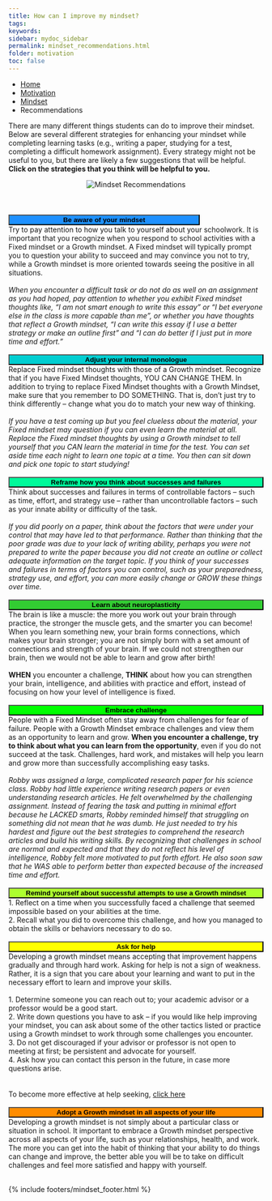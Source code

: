 ```yaml
---
title: How can I improve my mindset?
tags: 
keywords: 
sidebar: mydoc_sidebar
permalink: mindset_recommendations.html
folder: motivation
toc: false
---
```


<ul class="breadcrumb">
    <li><a href="index.html">Home</a></li>
    <li><a href="motivation.html">Motivation</a></li>
    <li><a href="mindset.html">Mindset</a></li>
    <li class="active">Recommendations</li>
</ul>






There are many different things students can do to improve their mindset. Below are several different strategies for enhancing your mindset while completing learning tasks (e.g., writing a paper, studying for a test, completing a difficult homework assignment). Every strategy might not be useful to you, but there are likely a few suggestions that will be helpful. <b>Click on the strategies that you think will be helpful to you.</b> 

<center><img src='images/mindsetdo.png' alt='Mindset Recommendations' /></center>
<br>
<br>
<br>
<button data-toggle="collapse" data-target="#aware" style="background-color:DodgerBlue; width:75%";><b>Be aware of your mindset</b></button>

<div id="aware" class="collapse">
Try to pay attention to how you talk to yourself about your schoolwork. It is important that you recognize when you respond to school activities with a Fixed mindset or a Growth mindset. A Fixed mindset will typically prompt you to question your ability to succeed and may convince you not to try, while a Growth mindset is more oriented towards seeing the positive in all situations.
<br>
<br>
<i>When you encounter a difficult task or do not do as well on an assignment as you had hoped, pay attention to whether you exhibit Fixed mindset thoughts like, “I am not smart enough to write this essay” or “I bet everyone else in the class is more capable than me”, or whether you have thoughts that reflect a Growth mindset, “I can write this essay if I use a better strategy or make an outline first” and “I can do better if I just put in more time and effort.”</i>
<br>
</div>

<br>
<button data-toggle="collapse" data-target="#adjust" style="background-color:DarkTurquoise; width:100%"><b>Adjust your internal monologue</b></button>

<div id="adjust" class="collapse">
Replace Fixed mindset thoughts with those of a Growth mindset. Recognize that if you have Fixed Mindset thoughts, YOU CAN CHANGE THEM. In addition to trying to replace Fixed Mindset thoughts with a Growth Mindset, make sure that you remember to DO SOMETHING. That is, don’t just try to think differently – change what you do to match your new way of thinking.
<br>
<br>
<i>If you have a test coming up but you feel clueless about the material, your Fixed mindset may question if you can even learn the material at all. Replace the Fixed mindset thoughts by using a Growth mindset to tell yourself that you CAN learn the material in time for the test. You can set aside time each night to learn one topic at a time. You then can sit down and pick one topic to start studying!</i>
<br>
</div>

<br>
<button data-toggle="collapse" data-target="#Reframe" style="background-color:MediumSpringGreen; width:100%"><b>Reframe how you think about successes and failures</b></button>

<div id="Reframe" class="collapse">
Think about successes and failures in terms of controllable factors – such as time, effort, and strategy use – rather than uncontrollable factors – such as your innate ability or difficulty of the task.
<br>
<br>
<i>If you did poorly on a paper, think about the factors that were under your control that may have led to that performance. Rather than thinking that the poor grade was due to your lack of writing ability, perhaps you were not prepared to write the paper because you did not create an outline or collect adequate information on the target topic. If you think of your successes and failures in terms of factors you can control, such as your preparedness, strategy use, and effort, you can more easily change or GROW these things over time.</i>
<br>
</div>

<br>
<button data-toggle="collapse" data-target="#neuroplasticity" style="background-color:LimeGreen; width:100%"><b>Learn about neuroplasticity</b></button>

<div id="neuroplasticity" class="collapse">
The brain is like a muscle: the more you work out your brain through practice, the stronger the muscle gets, and the smarter you can become! When you learn something new, your brain forms connections, which makes your brain stronger; you are not simply born with a set amount of connections and strength of your brain. If we could not strengthen our brain, then we would not be able to learn and grow after birth!
<br>
<br>
<b>WHEN</b> you encounter a challenge, <b>THINK</b> about how you can strengthen your brain, intelligence, and abilities with practice and effort, instead of focusing on how your level of intelligence is fixed.
<br>
</div>

<br>
<button data-toggle="collapse" data-target="#embrace" style="background-color:Lime; width:100%"><b>Embrace challenge</b></button>

<div id="embrace" class="collapse">
People with a Fixed Mindset often stay away from challenges for fear of failure. People with a Growth Mindset embrace challenges and view them as an opportunity to learn and grow. <b>When you encounter a challenge, try to think about what you can learn from the opportunity</b>, even if you do not succeed at the task. Challenges, hard work, and mistakes will help you learn and grow more than successfully accomplishing easy tasks.
<br>
<br>
<i> Robby was assigned a large, complicated research paper for his science class. Robby had little experience writing research papers or even understanding research articles. He felt overwhelmed by the challenging assignment. Instead of fearing the task and putting in minimal effort because he LACKED smarts, Robby reminded himself that struggling on something did not mean that he was dumb. He just needed to try his hardest and figure out the best strategies to comprehend the research articles and build his writing skills. By recognizing that challenges in school are normal and expected and that they do not reflect his level of intelligence, Robby felt more motivated to put forth effort. He also soon saw that he WAS able to perform better than expected because of the increased time and effort.</i>
<br>
</div>

<br>
<button data-toggle="collapse" data-target="#remind" style="background-color:GreenYellow; width:100%"><b>Remind yourself about successful attempts to use a Growth mindset</b></button>

<div id="remind" class="collapse">
1.  Reflect on a time when you successfully faced a challenge that seemed impossible based on your abilities at the time.
<br>
2.  Recall what you did to overcome this challenge, and how you managed to obtain the skills or behaviors necessary to do so.
<br>
</div>

<br>
<button data-toggle="collapse" data-target="#ask" style="background-color:Yellow; width:100%"><b>Ask for help</b></button>

<div id="ask" class="collapse">
Developing a growth mindset means accepting that improvement happens gradually and through hard work. Asking for help is not a sign of weakness. Rather, it is a sign that you care about your learning and want to put in the necessary effort to learn and improve your skills.
<br>
<br>
    1. Determine someone you can reach out to; your academic advisor or a professor would be a good start.
    <br>
    2. Write down questions you have to ask – if you would like help improving your mindset, you can ask about some of the other tactics listed or practice using a Growth mindset to work through some challenges you encounter.
    <br>
    3. Do not get discouraged if your advisor or professor is not open to meeting at first; be persistent and advocate for yourself.
    <br>
    4. Ask how you can contact this person in the future, in case more questions arise.
    <br>
<br>
<br>
To become more effective at help seeking, <a href="http://srl.daacs.net/help_seeking.html">click here</a>
<br>
</div>

<br>
<button data-toggle="collapse" data-target="#adopt" style="background-color:DarkOrange; width:100%"><b>Adopt a Growth mindset in all aspects of your life</b></button>

<div id="adopt" class="collapse">
Developing a growth mindset is not simply about a particular class or situation in school. It important to embrace a Growth mindset perspective across all aspects of your life, such as your relationships, health, and work. The more you can get into the habit of thinking that your ability to do things can change and improve, the better able you will be to take on difficult challenges and feel more satisfied and happy with yourself.
<br>
</div>
<br>



{% include footers/mindset_footer.html %}

